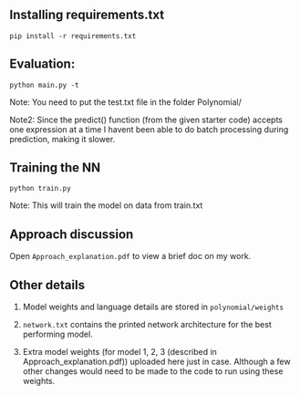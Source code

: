 ## Installing requirements.txt
```pip install -r requirements.txt```

## Evaluation:

```python main.py -t```

Note: You need to put the test.txt file in the folder Polynomial/

Note2: Since the predict() function (from the given starter code) accepts one expression at a time I havent been able to do batch processing during prediction, making it slower.

## Training the NN
```python train.py```

Note: This will train the model on data from train.txt

## Approach discussion
Open ```Approach_explanation.pdf``` to view a brief doc on my work.

## Other details
1. Model weights and language details are stored in ```polynomial/weights```

2. ```network.txt``` contains the printed network architecture for the best performing model.

3. Extra model weights (for model 1, 2, 3 (described in Approach_explanation.pdf)) uploaded here just in case. Although a few other changes would need to be made to the code to run using these weights.
